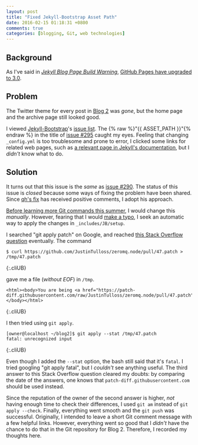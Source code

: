 ```yaml
---
layout: post
title: "Fixed Jekyll-Bootstrap Asset Path"
date: 2016-02-15 01:18:31 +0800
comments: true
categories: [blogging, Git, web technologies]
---
```


Background
---

As I've said in [*Jekyll Blog Page Build Warning*][pp1],
[GitHub Pages have upgraded to 3.0][gh-up].

Problem
---

The Twitter theme for every post in [Blog 2][blog2] was *gone*, but
the home page and the archive page still looked good.

I viewed [Jekyll-Bootstrap][jb]'s [issue list][issue].  The
{% raw %}"{{ ASSET_PATH }}"{% endraw %} in the title of
[issue #295][i295] caught my eyes.  Feeling that changing
`_config.yml` is too troublesome and prone to error, I clicked some
links for related web pages, such as
[a relevant page in Jekyll's documentation][doc], but I *didn't* know
what to do.

<!-- more -->

Solution
---

It turns out that this issue is the *same* as [issue #290][i290].
The status of this issue is *closed* because some ways of fixing the
problem have been shared.  Since [qh's fix][p293] has received
positive comments, I adopt his approach.

[Before learning more Git commands this summer][pp2], I would change
this *manually*.  However, fearing that I would [make a typo][oops], I
seek an automatic way to apply the changes in `_includes/JB/setup`.

I searched "git apply patch" on Google, and reached
[this Stack Overflow question][so7827002] eventually.  The command

    $ curl https://github.com/JustinTulloss/zeromq.node/pull/47.patch > /tmp/47.patch
{:.cliUB}

gave me a file (*without EOF*) in `/tmp`.

    <html><body>You are being <a href="https://patch-diff.githubusercontent.com/raw/JustinTulloss/zeromq.node/pull/47.patch">redirected</a>.</body></html>
{:.cliUB}

I then tried using `git apply`.

    [owner@localhost ~/blog2]$ git apply --stat /tmp/47.patch
    fatal: unrecognized input
{:.cliUB}

Even though I added the `--stat` option, the bash still said that it's
`fatal`.  I tried googling "git apply fatal", but I *couldn't* see
anything useful.  The third answer to this Stack Overflow question
cleared my doubts: by comparing the date of the answers, one knows
that `patch-diff.githubusercontent.com` should be used instead.

Since the reputation of the owner of the second answer is higher,
*not* having enough time to check their differences, I used `git am`
instead of `git apply --check`.  Finally, everything went smooth and
the `git push` was successful.  Originally, I intended to leave a
short Git comment message with a few helpful links.  However,
everything went so good that I *didn't* have the chance to do that in
the Git repository for Blog 2.  Therefore, I recorded my thoughts
here.

[pp1]: /blog/2016/02/08/jekyll-blog-page-build-warning/
[gh-up]: https://github.com/blog/2100-github-pages-now-faster-and-simpler-with-jekyll-3-0
[blog2]: /blog2
[jb]: https://github.com/plusjade/jekyll-bootstrap
[issue]: https://github.com/plusjade/jekyll-bootstrap/issues
[i295]: https://github.com/plusjade/jekyll-bootstrap/issues/295
[doc]: http://jekyllrb.com/docs/upgrading/2-to-3/#layout-metadata
[i290]: https://github.com/plusjade/jekyll-bootstrap/issues/290
[p293]: https://github.com/plusjade/jekyll-bootstrap/pull/293/files
[pp2]: /blog/2015/08/06/my-git-command-list-3/
[oops]: https://github.com/qh/jekyll-bootstrap/commit/a2526d03dad245ea389c918055ac7fe46948ab1d
[so7827002]: http://stackoverflow.com/q/7827002
